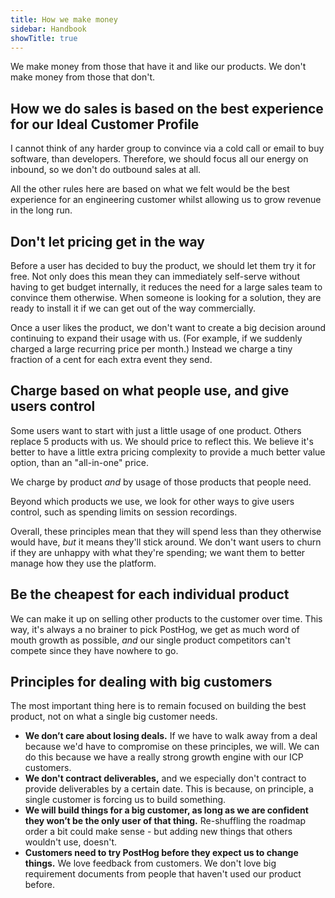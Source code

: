```yaml
---
title: How we make money
sidebar: Handbook
showTitle: true
---
```


We make money from those that have it and like our products. We don't make money from those that don't.

## How we do sales is based on the best experience for our Ideal Customer Profile

I cannot think of any harder group to convince via a cold call or email to buy software, than developers. Therefore, we should focus all our energy on inbound, so we don't do outbound sales at all.

All the other rules here are based on what we felt would be the best experience for an engineering customer whilst allowing us to grow revenue in the long run.

## Don't let pricing get in the way

Before a user has decided to buy the product, we should let them try it for free. Not only does this mean they can immediately self-serve without having to get budget internally, it reduces the need for a large sales team to convince them otherwise. When someone is looking for a solution, they are ready to install it if we can get out of the way commercially.

Once a user likes the product, we don't want to create a big decision around continuing to expand their usage with us. (For example, if we suddenly charged a large recurring price per month.) Instead we charge a tiny fraction of a cent for each extra event they send.

## Charge based on what people use, and give users control

Some users want to start with just a little usage of one product. Others replace 5 products with us. We should price to reflect this. We believe it's better to have a little extra pricing complexity to provide a much better value option, than an "all-in-one" price.

We charge by product _and_ by usage of those products that people need.

Beyond which products we use, we look for other ways to give users control, such as spending limits on session recordings.

Overall, these principles mean that they will spend less than they otherwise would have, _but_ it means they'll stick around. We don't want users to churn if they are unhappy with what they're spending; we want them to better manage how they use the platform.

## Be the cheapest for each individual product

We can make it up on selling other products to the customer over time. This way, it's always a no brainer to pick PostHog, we get as much word of mouth growth as possible, _and_ our single product competitors can't compete since they have nowhere to go.

## Principles for dealing with big customers

The most important thing here is to remain focused on building the best product, not on what a single big customer needs.

* **We don’t care about losing deals.** If we have to walk away from a deal because we'd have to compromise on these principles, we will. We can do this because we have a really strong growth engine with our ICP customers.
* **We don't contract deliverables,** and we especially don't contract to provide deliverables by a certain date. This is because, on principle, a single customer is forcing us to build something.
* **We will build things for a big customer, as long as we are confident they won’t be the only user of that thing.** Re-shuffling the roadmap order a bit could make sense - but adding new things that others wouldn't use, doesn't.
* **Customers need to try PostHog before they expect us to change things.** We love feedback from customers. We don't love big requirement documents from people that haven't used our product before.
